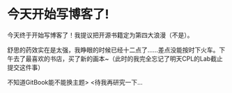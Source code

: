 # 今天开始写博客了!

今天终于开始写博客了！我提议把开源书籍定为第四大浪漫（不是）。

舒思的药效实在是太强，我睁眼的时候已经十二点了……差点没能按时下火车。下午去了最喜欢的书店，买了新的画本~（此时的我完全忘记了明天CPL的Lab截止提交这件事）

不知道GitBook能不能换主题&gt;   &lt;待我再研究一下…




